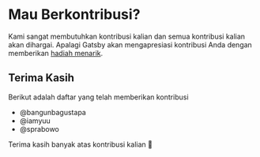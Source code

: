 
# Mau Berkontribusi?

Kami sangat membutuhkan kontribusi kalian dan semua kontribusi kalian akan dihargai. Apalagi Gatsby akan mengapresiasi kontribusi Anda dengan memberikan [hadiah menarik](https://www.gatsbyjs.org/contributing/contributor-swag).

## Terima Kasih

Berikut adalah daftar yang telah memberikan kontribusi

- @bangunbagustapa
- @iamyuu
- @sprabowo

Terima kasih banyak atas kontribusi kalian :purple_heart:
